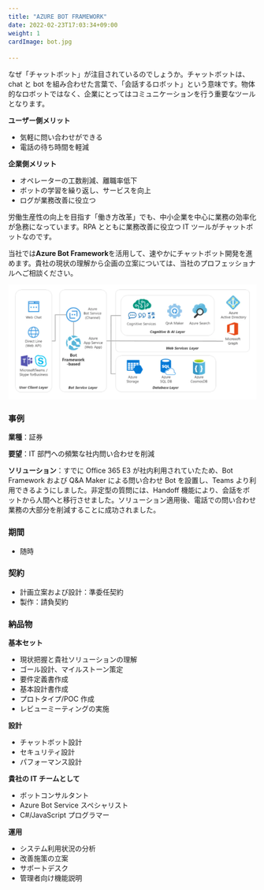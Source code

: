 ```yaml
---
title: "AZURE BOT FRAMEWORK"
date: 2022-02-23T17:03:34+09:00
weight: 1
cardImage: bot.jpg

---
```


なぜ「チャットボット」が注目されているのでしょうか。チャットボットは、chat と bot を組み合わせた言葉で、「会話するロボット」という意味です。物体的なロボットではなく、企業にとってはコミュニケーションを行う重要なツールとなります。

**ユーザー側メリット**

- 気軽に問い合わせができる
- 電話の待ち時間を軽減

**企業側メリット**

- オペレーターの工数削減、離職率低下
- ボットの学習を繰り返し、サービスを向上
- ログが業務改善に役立つ

労働生産性の向上を目指す「働き方改革」でも、中小企業を中心に業務の効率化が急務になっています。RPA とともに業務改善に役立つ IT ツールがチャットボットなのです。

当社では**Azure Bot Framework**を活用して、速やかにチャットボット開発を進めます。貴社の現状の理解から企画の立案については、当社のプロフェッショナルへご相談ください。

![ Image is not Available !](azure-bot.webp)

### 事例

**業種**：証券

**要望**：IT 部門への頻繁な社内問い合わせを削減

**ソリューション**：すでに Office 365 E3 が社内利用されていたため、Bot Framework および Q&A Maker による問い合わせ Bot を設置し、Teams より利用できるようにしました。非定型の質問には、Handoff 機能により、会話をボットから人間へと移行させました。ソリューション適用後、電話での問い合わせ業務の大部分を削減することに成功されました。

### 期間

- 随時

### 契約

- 計画立案および設計：準委任契約
- 製作：請負契約

### 納品物

**基本セット**

- 現状把握と貴社ソリューションの理解
- ゴール設計、マイルストーン策定
- 要件定義書作成
- 基本設計書作成
- プロトタイプ/POC 作成
- レビューミーティングの実施



**設計**

- チャットボット設計
- セキュリティ設計
- パフォーマンス設計

**貴社の IT チームとして**

- ボットコンサルタント
- Azure Bot Service スペシャリスト
- C#/JavaScript プログラマー

**運用**

- システム利用状況の分析
- 改善施策の立案
- サポートデスク
- 管理者向け機能説明